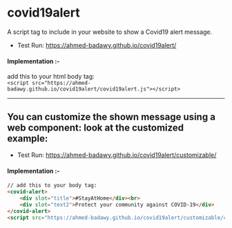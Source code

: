 # covid19alert
A script tag to include in your website to show a Covid19 alert message.

- Test Run: 
https://ahmed-badawy.github.io/covid19alert/

#### Implementation :-
add this to your html body tag:  
`<script src="https://ahmed-badawy.github.io/covid19alert/covid19alert.js"></script>`

---

## You can customize the shown message using a web component: look at the customized example: 

- Test Run: 
https://ahmed-badawy.github.io/covid19alert/customizable/

#### Implementation :-
```html
// add this to your body tag: 
<covid-alert>
    <div slot="title">#StayAtHome</div><br>
    <div slot="text2">Protect your community against COVID-19</div>
</covid-alert>
<script src="https://ahmed-badawy.github.io/covid19alert/customizable/covid19alertcustomizable.js"></script>
```
